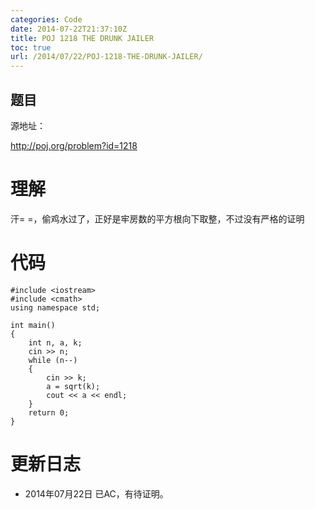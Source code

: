 ```yaml
---
categories: Code
date: 2014-07-22T21:37:10Z
title: POJ 1218 THE DRUNK JAILER
toc: true
url: /2014/07/22/POJ-1218-THE-DRUNK-JAILER/
---
```


## 题目
源地址：

http://poj.org/problem?id=1218

# 理解
汗= =，偷鸡水过了，正好是牢房数的平方根向下取整，不过没有严格的证明

<!--more-->

# 代码

```
#include <iostream>
#include <cmath>
using namespace std;

int main()
{
    int n, a, k;
    cin >> n;
    while (n--)
    {
        cin >> k;
        a = sqrt(k);
        cout << a << endl;
    }
    return 0;
}

```

# 更新日志
- 2014年07月22日 已AC，有待证明。
